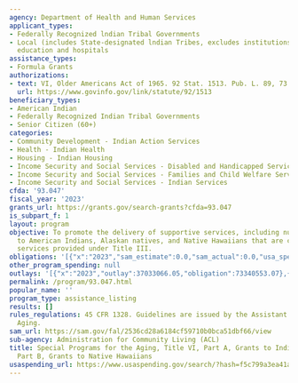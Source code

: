 ```yaml
---
agency: Department of Health and Human Services
applicant_types:
- Federally Recognized lndian Tribal Governments
- Local (includes State-designated lndian Tribes, excludes institutions of higher
  education and hospitals
assistance_types:
- Formula Grants
authorizations:
- text: VI, Older Americans Act of 1965. 92 Stat. 1513. Pub. L. 89, 73.
  url: https://www.govinfo.gov/link/statute/92/1513
beneficiary_types:
- American Indian
- Federally Recognized Indian Tribal Governments
- Senior Citizen (60+)
categories:
- Community Development - Indian Action Services
- Health - Indian Health
- Housing - Indian Housing
- Income Security and Social Services - Disabled and Handicapped Services
- Income Security and Social Services - Families and Child Welfare Services
- Income Security and Social Services - Indian Services
cfda: '93.047'
fiscal_year: '2023'
grants_url: https://grants.gov/search-grants?cfda=93.047
is_subpart_f: 1
layout: program
objective: To promote the delivery of supportive services, including nutrition services,
  to American Indians, Alaskan natives, and Native Hawaiians that are comparable to
  services provided under Title III.
obligations: '[{"x":"2023","sam_estimate":0.0,"sam_actual":0.0,"usa_spending_actual":36322424.75},{"x":"2024","sam_estimate":0.0,"sam_actual":0.0,"usa_spending_actual":34337319.27},{"x":"2025","sam_estimate":0.0,"sam_actual":0.0,"usa_spending_actual":0.0}]'
other_program_spending: null
outlays: '[{"x":"2023","outlay":37033066.05,"obligation":73340553.07},{"x":"2024","outlay":0.0,"obligation":408426.16},{"x":"2025","outlay":0.0,"obligation":0.0}]'
permalink: /program/93.047.html
popular_name: ''
program_type: assistance_listing
results: []
rules_regulations: 45 CFR 1328. Guidelines are issued by the Assistant Secretary for
  Aging.
sam_url: https://sam.gov/fal/2536cd28a6184cf59710b0bca51dbf66/view
sub-agency: Administration for Community Living (ACL)
title: Special Programs for the Aging, Title VI, Part A, Grants to Indian Tribes,
  Part B, Grants to Native Hawaiians
usaspending_url: https://www.usaspending.gov/search/?hash=f5c799a3ea41a4737e1cccad19da1faf
---
```

